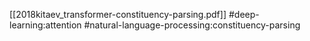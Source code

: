 [[2018kitaev_transformer-constituency-parsing.pdf]]
#deep-learning:attention #natural-language-processing:constituency-parsing
